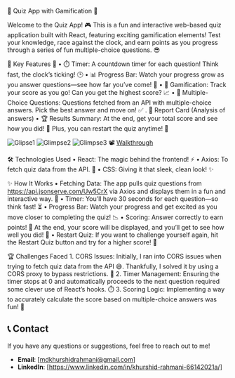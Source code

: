 🎉 Quiz App with Gamification 🎉

Welcome to the Quiz App! 🎮 This is a fun and interactive web-based quiz application built with React, featuring exciting gamification elements! Test your knowledge, race against the clock, and earn points as you progress through a series of fun multiple-choice questions. 😎

🌟 Key Features 🌟
• ⏱️ Timer: A countdown timer for each question! Think fast, the clock’s ticking! 🕒
• 📊 Progress Bar: Watch your progress grow as you answer questions—see how far you’ve come! 🏁
• 🎯 Gamification: Track your score as you go! Can you get the highest score? 📈
• 📝 Multiple-Choice Questions: Questions fetched from an API with multiple-choice answers. Pick the best answer and move on! ✅
. 📄 Report Card (Analysis of answers)
• 🏆 Results Summary: At the end, get your total score and see how you did! 🎉 Plus, you can restart the quiz anytime! 🔄

![Glipse1](https://drive.google.com/uc?id=1VkEc6uact99ndccIQ6f_4RAxlcDxlajM)
![Glimpse2](https://drive.google.com/uc?id=1AJW06iA3fJO5OW_BND91SxAgz0UdSGhW)
![Glimpse3](https://drive.google.com/uc?id=1cSTAz7EFpT0qDPtv_qy2AuzUM70M77b0)
📽️ [Walkthrough](https://drive.google.com/file/d/1rOb496v8tWJ2FpUwJ5C2t5obwbFOKmX2/view?usp=sharing)


🛠️ Technologies Used
• React: The magic behind the frontend! ⚡
• Axios: To fetch quiz data from the API. 📡
• CSS: Giving it that sleek, clean look! ✨



✨ How It Works
• Fetching Data: The app pulls quiz questions from https://api.jsonserve.com/Uw5CrX via Axios and displays them in a fun and interactive way. 🧠
• Timer: You’ll have 30 seconds for each question—so think fast! ⏳
• Progress Bar: Watch your progress and get excited as you move closer to completing the quiz! 📉
• Scoring: Answer correctly to earn points! 🏅 At the end, your score will be displayed, and you’ll get to see how well you did! 🌟
• Restart Quiz: If you want to challenge yourself again, hit the Restart Quiz button and try for a higher score! 🔄

🏆 Challenges Faced 1. CORS Issues: Initially, I ran into CORS issues when trying to fetch quiz data from the API 😅. Thankfully, I solved it by using a CORS proxy to bypass restrictions. 🚧 2. Timer Management: Ensuring the timer stops at 0 and automatically proceeds to the next question required some clever use of React’s hooks. ⏱️ 3. Scoring Logic: Implementing a way to accurately calculate the score based on multiple-choice answers was fun! 🎯

## 📞 Contact

If you have any questions or suggestions, feel free to reach out to me!

- **Email**: [mdkhurshidrahmani@gmail.com]
- **LinkedIn**: [https://www.linkedin.com/in/khurshid-rahmani-66142021a/]
